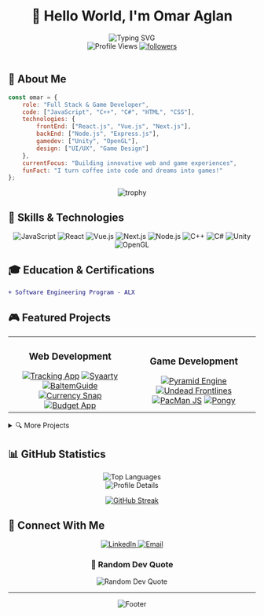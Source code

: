 # <div align="center">👋 Hello World, I'm Omar Aglan</div>

<div align="center">
  <img src="https://readme-typing-svg.demolab.com?font=Fira+Code&pause=1000&color=2C9AF7&center=true&vCenter=true&width=435&lines=Full+Stack+Developer;Game+Developer;Creative+Problem+Solver;Always+Learning+New+Things" alt="Typing SVG" />
</div>

<div align="center">
  <img src="https://komarev.com/ghpvc/?username=omaraglan&label=Profile%20views&color=0e75b6&style=for-the-badge" alt="Profile Views" />
  <a href="https://github.com/OmarAglan?tab=followers">
    <img src="https://img.shields.io/github/followers/OmarAglan?label=Followers&style=for-the-badge" alt="followers" />
  </a>
</div>

<br>

## 💫 About Me

```javascript
const omar = {
    role: "Full Stack & Game Developer",
    code: ["JavaScript", "C++", "C#", "HTML", "CSS"],
    technologies: {
        frontEnd: ["React.js", "Vue.js", "Next.js"],
        backEnd: ["Node.js", "Express.js"],
        gamedev: ["Unity", "OpenGL"],
        design: ["UI/UX", "Game Design"]
    },
    currentFocus: "Building innovative web and game experiences",
    funFact: "I turn coffee into code and dreams into games!"
};
```

<div align="center">
  <img src="https://github-profile-trophy.vercel.app/?username=omaraglan&theme=algolia&no-frame=true&no-bg=true&row=1" alt="trophy" />
</div>

## 🚀 Skills & Technologies

<div align="center">

![JavaScript](https://img.shields.io/badge/javascript-%23323330.svg?style=for-the-badge&logo=javascript&logoColor=%23F7DF1E)
![React](https://img.shields.io/badge/react-%2320232a.svg?style=for-the-badge&logo=react&logoColor=%2361DAFB)
![Vue.js](https://img.shields.io/badge/vuejs-%2335495e.svg?style=for-the-badge&logo=vuedotjs&logoColor=%234FC08D)
![Next.js](https://img.shields.io/badge/Next.js-000000?style=for-the-badge&logo=nextdotjs&logoColor=white)
![Node.js](https://img.shields.io/badge/Node.js-339933?style=for-the-badge&logo=nodedotjs&logoColor=white)
![C++](https://img.shields.io/badge/c++-%2300599C.svg?style=for-the-badge&logo=c%2B%2B&logoColor=white)
![C#](https://img.shields.io/badge/c%23-%23239120.svg?style=for-the-badge&logo=c-sharp&logoColor=white)
![Unity](https://img.shields.io/badge/unity-%23000000.svg?style=for-the-badge&logo=unity&logoColor=white)
![OpenGL](https://img.shields.io/badge/OpenGL-%23FFFFFF.svg?style=for-the-badge&logo=opengl)

</div>

## 🎓 Education & Certifications

<div align="left">
  
  ```diff
  + Software Engineering Program - ALX
  ```
  
</div>

## 🎮 Featured Projects

<div align="center">

<table>
<tr>
<td width="50%">
<h3 align="center">Web Development</h3>
<div align="center">
<a href="https://github.com/OmarAglan/Tracking-App" target="_blank"><img src="https://img.shields.io/badge/Tracking%20App-Vue.js%20%7C%20Express.js-blue?style=for-the-badge" alt="Tracking App"/></a>
<a href="https://github.com/OmarAglan/Syaarty" target="_blank"><img src="https://img.shields.io/badge/Syaarty-Full%20Stack%20App-purple?style=for-the-badge" alt="Syaarty"/></a>
<a href="https://github.com/OmarAglan/BaltemGuide" target="_blank"><img src="https://img.shields.io/badge/BaltemGuide-Guide%20App-green?style=for-the-badge" alt="BaltemGuide"/></a>
<a href="https://github.com/OmarAglan/currency_snap" target="_blank"><img src="https://img.shields.io/badge/Currency%20Snap-Finance%20App-yellow?style=for-the-badge" alt="Currency Snap"/></a>
<a href="https://github.com/OmarAglan/Budget-App" target="_blank"><img src="https://img.shields.io/badge/Budget%20App-Finance%20Tool-orange?style=for-the-badge" alt="Budget App"/></a>
</div>
</td>
<td width="50%">
<h3 align="center">Game Development</h3>
<div align="center">
<a href="https://github.com/OmarAglan/Pyramid" target="_blank"><img src="https://img.shields.io/badge/Pyramid%20Engine-OpenGL%20%7C%20C++-red?style=for-the-badge" alt="Pyramid Engine"/></a>
<a href="https://github.com/OmarAglan/Undead-Frontlines" target="_blank"><img src="https://img.shields.io/badge/Undead%20Frontlines-Unity%20Game-darkgreen?style=for-the-badge" alt="Undead Frontlines"/></a>
<a href="https://github.com/OmarAglan/PacManJS" target="_blank"><img src="https://img.shields.io/badge/PacMan%20JS-HTML%20%7C%20JavaScript-yellow?style=for-the-badge" alt="PacMan JS"/></a>
<a href="https://github.com/OmarAglan/Pongy" target="_blank"><img src="https://img.shields.io/badge/Pongy-Classic%20Game-blue?style=for-the-badge" alt="Pongy"/></a>
</div>
</td>
</tr>
</table>

</div>

<details>
<summary>🔍 More Projects</summary>

<div align="center">

![ALX ToDo App](https://img.shields.io/badge/ALX%20ToDo%20App-Task%20Management-blue?style=for-the-badge)
![Simple CRUD App](https://img.shields.io/badge/Simple%20CRUD-Web%20App-green?style=for-the-badge)
![HTML Video Player](https://img.shields.io/badge/HTML%20Video%20Player-Media%20Player-red?style=for-the-badge)
![Syaarty API](https://img.shields.io/badge/Syaarty%20API-Backend%20Service-purple?style=for-the-badge)

</div>
</details>

## 📊 GitHub Statistics

<div align="center">
  <img src="https://github-readme-stats.vercel.app/api/top-langs/?username=omaraglan&layout=compact&langs_count=8&theme=tokyonight&hide_border=true" alt="Top Languages" />
</div>

<div align="center">
  <img src="http://github-profile-summary-cards.vercel.app/api/cards/profile-details?username=omaraglan&theme=tokyonight" alt="Profile Details" />
</div>

<div align="center">
  
  [![GitHub Streak](https://github-readme-streak-stats-sand-seven.vercel.app?user=omaraglan)](https://git.io/streak-stats)
  
</div>

## 🤝 Connect With Me

<div align="center">
  <a href="https://linkedin.com/in/omar-aglan-5078b3235" target="_blank">
    <img src="https://img.shields.io/badge/LinkedIn-%230077B5.svg?style=for-the-badge&logo=linkedin&logoColor=white" alt="LinkedIn" />
  </a>
  <a href="mailto:Omar.aglan91@gmail.com">
    <img src="https://img.shields.io/badge/Gmail-D14836?style=for-the-badge&logo=gmail&logoColor=white" alt="Email" />
  </a>
  <!-- Add more social media badges here -->
</div>

<div align="center">
  <h3>💭 Random Dev Quote</h3>
  <img src="https://quotes-github-readme.vercel.app/api?type=horizontal&theme=tokyonight" alt="Random Dev Quote" />
</div>

---

<div align="center">
  <img src="https://capsule-render.vercel.app/api?type=waving&color=gradient&height=100&section=footer" alt="Footer" />
</div>
